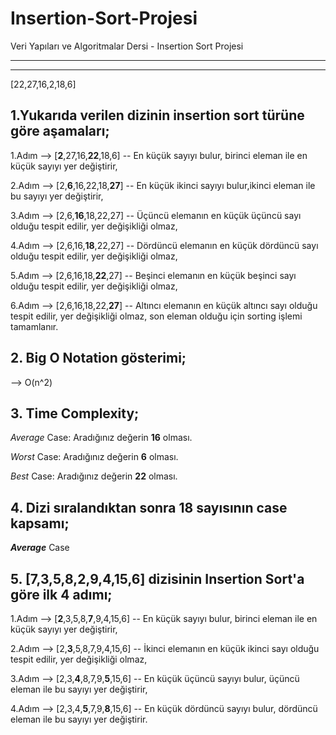 # Insertion-Sort-Projesi

Veri Yapıları ve Algoritmalar Dersi - Insertion Sort Projesi

---

---

[22,27,16,2,18,6]

## 1.Yukarıda verilen dizinin insertion sort türüne göre aşamaları;

1.Adım --> [**2**,27,16,**22**,18,6] -- En küçük sayıyı bulur, birinci eleman ile en küçük sayıyı yer değiştirir,

2.Adım --> [2,**6**,16,22,18,**27**] -- En küçük ikinci sayıyı bulur,ikinci eleman ile bu sayıyı yer değiştirir,

3.Adım --> [2,6,**16**,18,22,27] -- Üçüncü elemanın en küçük üçüncü sayı olduğu tespit edilir, yer değişikliği olmaz,

4.Adım --> [2,6,16,**18**,22,27] -- Dördüncü elemanın en küçük dördüncü sayı olduğu tespit edilir, yer değişikliği olmaz,

5.Adım --> [2,6,16,18,**22**,27] -- Beşinci elemanın en küçük beşinci sayı olduğu tespit edilir, yer değişikliği olmaz,

6.Adım --> [2,6,16,18,22,**27**] -- Altıncı elemanın en küçük altıncı sayı olduğu tespit edilir, yer değişikliği olmaz, son eleman olduğu için sorting işlemi tamamlanır.

## 2. Big O Notation gösterimi;

--> O(n^2)

## 3. Time Complexity;

_Average_ Case: Aradığınız değerin **16** olması.

_Worst_ Case: Aradığınız değerin **6** olması.

_Best_ Case: Aradığınız değerin **22** olması.

## 4. Dizi sıralandıktan sonra 18 sayısının case kapsamı;

**_Average_** Case

## 5. [7,3,5,8,2,9,4,15,6] dizisinin Insertion Sort'a göre ilk 4 adımı;

1.Adım --> [**2**,3,5,8,**7**,9,4,15,6] -- En küçük sayıyı bulur, birinci eleman ile en küçük sayıyı yer değiştirir,

2.Adım --> [2,**3**,5,8,7,9,4,15,6] -- İkinci elemanın en küçük ikinci sayı olduğu tespit edilir, yer değişikliği olmaz,

3.Adım --> [2,3,**4**,8,7,9,**5**,15,6] -- En küçük üçüncü sayıyı bulur, üçüncü eleman ile bu sayıyı yer değiştirir,

4.Adım --> [2,3,4,**5**,7,9,**8**,15,6] -- En küçük dördüncü sayıyı bulur, dördüncü eleman ile bu sayıyı yer değiştirir.
